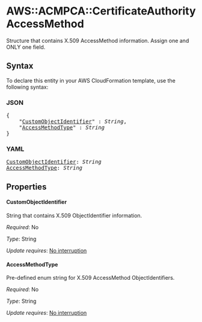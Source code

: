 # AWS::ACMPCA::CertificateAuthority AccessMethod

Structure that contains X.509 AccessMethod information. Assign one and ONLY one field.

## Syntax

To declare this entity in your AWS CloudFormation template, use the following syntax:

### JSON

<pre>
{
    "<a href="#customobjectidentifier" title="CustomObjectIdentifier">CustomObjectIdentifier</a>" : <i>String</i>,
    "<a href="#accessmethodtype" title="AccessMethodType">AccessMethodType</a>" : <i>String</i>
}
</pre>

### YAML

<pre>
<a href="#customobjectidentifier" title="CustomObjectIdentifier">CustomObjectIdentifier</a>: <i>String</i>
<a href="#accessmethodtype" title="AccessMethodType">AccessMethodType</a>: <i>String</i>
</pre>

## Properties

#### CustomObjectIdentifier

String that contains X.509 ObjectIdentifier information.

_Required_: No

_Type_: String

_Update requires_: [No interruption](https://docs.aws.amazon.com/AWSCloudFormation/latest/UserGuide/using-cfn-updating-stacks-update-behaviors.html#update-no-interrupt)

#### AccessMethodType

Pre-defined enum string for X.509 AccessMethod ObjectIdentifiers.

_Required_: No

_Type_: String

_Update requires_: [No interruption](https://docs.aws.amazon.com/AWSCloudFormation/latest/UserGuide/using-cfn-updating-stacks-update-behaviors.html#update-no-interrupt)
